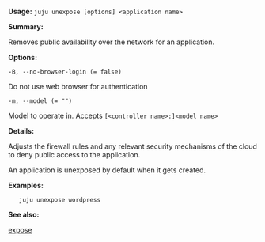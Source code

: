 **Usage:** `juju unexpose [options] <application name>`

**Summary:**

Removes public availability over the network for an application.

**Options:**

`-B, --no-browser-login (= false)`

Do not use web browser for authentication

`-m, --model (= "")`

Model to operate in. Accepts `[<controller name>:]<model name>`

**Details:**

Adjusts the firewall rules and any relevant security mechanisms of the cloud to deny public access to the application.

An application is unexposed by default when it gets created.

**Examples:**

`   juju unexpose wordpress`

**See also:**

[expose](https://discourse.jujucharms.com/t/command-expose/1721)
